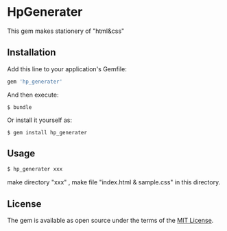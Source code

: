 # HpGenerater

This gem makes stationery of "html&css"

## Installation

Add this line to your application's Gemfile:

```ruby
gem 'hp_generater'
```

And then execute:

    $ bundle

Or install it yourself as:

    $ gem install hp_generater

## Usage

```ruby
$ hp_generater xxx
```
make directory "xxx" , make file "index.html & sample.css" in this directory.


## License

The gem is available as open source under the terms of the [MIT License](https://opensource.org/licenses/MIT).
